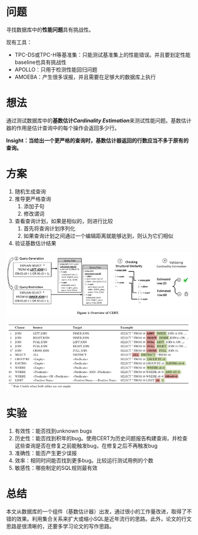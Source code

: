 # 问题

寻找数据库中的**性能问题**具有挑战性。

现有工具：

* TPC-DS或TPC-H等基准集：只能测试基准集上的性能错误。并且要划定性能baseline也具有挑战性
* APOLLO：只用于检测性能回归问题
* AMOEBA：产生很多误报，并且需要在足够大的数据库上执行

# 想法

通过测试数据库中的**基数估计*Cardinality Estimation***来测试性能问题。基数估计器的作用是估计查询中的每个操作会返回多少行。

**Insight：当给出一个更严格的查询时，基数估计器返回的行数应当不多于原有的查询。**

# 方案

1. 随机生成查询
2. 推导更严格查询
   1. 添加子句
   2. 修改谓词
3. 查看查询计划，如果是相似的，则进行比较
   1. 首先将查询计划序列化
   2. 如果查询计划之间通过一个编辑距离就能够达到，则认为它们相似
4. 验证基数估计结果

![1699719580394](image/FindPer24/1699719580394.png)

![1699720766702](image/FindPer24/1699720766702.png)

# 实验

1. 有效性：能否找到unknown bugs
2. 历史性：能否找到积年的bug。使用CERT为历史问题报告构建查询，并检查这些查询是否在修复之前能触发bug，在修复之后不再触发bug
3. 准确性：能否产生更少误报
4. 效率：相同时间能否找到更多bug。比较运行测试用例的个数
5. 敏感性：哪些制定的SQL规则最有效

# 总结

本文从数据库的一个组件（基数估计器）出发，通过很小的工作量改进，取得了不错的效果。利用集合关系来扩大或缩小SQL是近年流行的思路。此外，论文的行文思路是很清晰的，还要多学习论文的写作思路。
